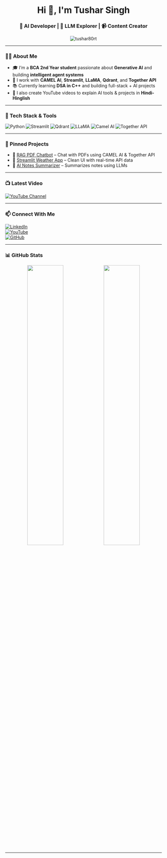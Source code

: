 <h1 align="center">Hi 👋, I'm Tushar Singh</h1>
<h3 align="center">🚀 AI Developer | 🧠 LLM Explorer | 📹 Content Creator</h3>

<p align="center">
  <img src="https://komarev.com/ghpvc/?username=tushar80rt&label=Profile%20views&color=0e75b6&style=flat" alt="tushar80rt" />
</p>

---

### 🧑‍💻 About Me

- 🎓 I’m a **BCA 2nd Year student** passionate about **Generative AI** and building **intelligent agent systems**  
- 🧠 I work with **CAMEL AI**, **Streamlit**, **LLaMA**, **Qdrant**, and **Together API**
- 📚 Currently learning **DSA in C++** and building full-stack + AI projects  
- 🎥 I also create YouTube videos to explain AI tools & projects in **Hindi-Hinglish**

---

### 🚀 Tech Stack & Tools

![Python](https://img.shields.io/badge/Python-3670A0?style=for-the-badge&logo=python&logoColor=fff)
![Streamlit](https://img.shields.io/badge/Streamlit-FF4B4B?style=for-the-badge&logo=streamlit&logoColor=white)
![Qdrant](https://img.shields.io/badge/Qdrant-352AE8?style=for-the-badge&logo=qdrant&logoColor=white)
![LLaMA](https://img.shields.io/badge/LLaMA%20Models-000000?style=for-the-badge)
![Camel AI](https://img.shields.io/badge/CAMEL--AI-Agent-blue?style=for-the-badge)
![Together API](https://img.shields.io/badge/TogetherAI-0033cc?style=for-the-badge&logoColor=white)

---

### 📌 Pinned Projects

- 🔹 [RAG PDF Chatbot](https://github.com/tushar80rt/rag-pdf-assistant) – Chat with PDFs using CAMEL AI & Together API  
- 🔹 [Streamlit Weather App](https://github.com/tushar80rt/weather-dashboard) – Clean UI with real-time API data  
- 🔹 [AI Notes Summarizer](https://github.com/tushar80rt/ai-summarizer) – Summarizes notes using LLMs

---

### 📺 Latest Video

[![YouTube Channel](https://img.shields.io/badge/🎥%20Watch%20on%20YouTube-FF0000?style=for-the-badge&logo=youtube&logoColor=white)](https://youtube.com/@yourchannel)

---

### 📫 Connect With Me

[![LinkedIn](https://img.shields.io/badge/LinkedIn-0077B5?style=for-the-badge&logo=linkedin)](https://linkedin.com/in/your-profile)  
[![YouTube](https://img.shields.io/badge/YouTube-FF0000?style=for-the-badge&logo=youtube)](https://youtube.com/@yourchannel)  
[![GitHub](https://img.shields.io/badge/GitHub-000000?style=for-the-badge&logo=github)](https://github.com/tushar80rt)

---

### 📊 GitHub Stats

<p align="center">
  <img src="https://github-readme-stats.vercel.app/api?username=tushar80rt&show_icons=true&theme=radical" width="48%" />
  <img src="https://github-readme-streak-stats.herokuapp.com/?user=tushar80rt&theme=radical" width="48%" />
</p>

---